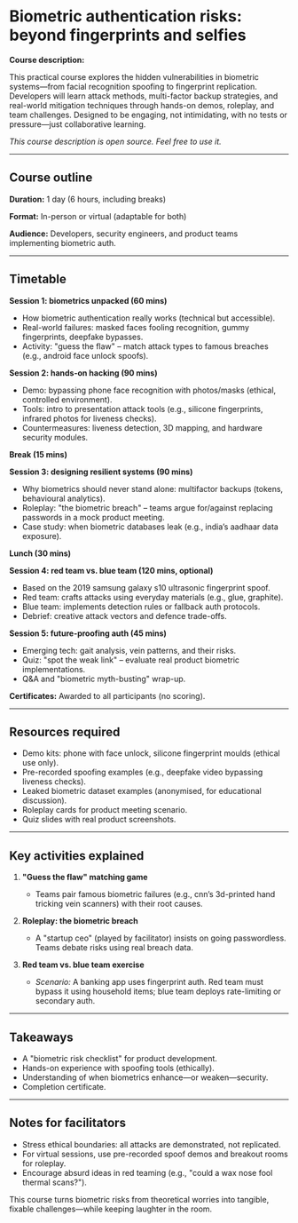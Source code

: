 # Biometric authentication risks: beyond fingerprints and selfies  

**Course description:** 

This practical course explores the hidden vulnerabilities in biometric systems—from facial recognition spoofing to fingerprint replication. Developers will learn attack methods, multi-factor backup strategies, and real-world mitigation techniques through hands-on demos, roleplay, and team challenges. Designed to be engaging, not intimidating, with no tests or pressure—just collaborative learning.  

*This course description is open source. Feel free to use it.*  

---  

## Course outline  

**Duration:** 1 day (6 hours, including breaks)  

**Format:** In-person or virtual (adaptable for both)  

**Audience:** Developers, security engineers, and product teams implementing biometric auth.  

---  

## Timetable  

**Session 1: biometrics unpacked (60 mins)**  

- How biometric authentication really works (technical but accessible).  
- Real-world failures: masked faces fooling recognition, gummy fingerprints, deepfake bypasses.  
- Activity: "guess the flaw" – match attack types to famous breaches (e.g., android face unlock spoofs).  

**Session 2: hands-on hacking (90 mins)**  

- Demo: bypassing phone face recognition with photos/masks (ethical, controlled environment).  
- Tools: intro to presentation attack tools (e.g., silicone fingerprints, infrared photos for liveness checks).  
- Countermeasures: liveness detection, 3D mapping, and hardware security modules.  

**Break (15 mins)**  

**Session 3: designing resilient systems (90 mins)**  

- Why biometrics should never stand alone: multifactor backups (tokens, behavioural analytics).  
- Roleplay: "the biometric breach" – teams argue for/against replacing passwords in a mock product meeting.  
- Case study: when biometric databases leak (e.g., india’s aadhaar data exposure).  

**Lunch (30 mins)**  

**Session 4: red team vs. blue team (120 mins, optional)**  

- Based on the 2019 samsung galaxy s10 ultrasonic fingerprint spoof.  
- Red team: crafts attacks using everyday materials (e.g., glue, graphite).  
- Blue team: implements detection rules or fallback auth protocols.  
- Debrief: creative attack vectors and defence trade-offs.  

**Session 5: future-proofing auth (45 mins)**  

- Emerging tech: gait analysis, vein patterns, and their risks.  
- Quiz: "spot the weak link" – evaluate real product biometric implementations.  
- Q&A and "biometric myth-busting" wrap-up.  

**Certificates:** Awarded to all participants (no scoring).  

---  

## Resources required  

- Demo kits: phone with face unlock, silicone fingerprint moulds (ethical use only).  
- Pre-recorded spoofing examples (e.g., deepfake video bypassing liveness checks).  
- Leaked biometric dataset examples (anonymised, for educational discussion).  
- Roleplay cards for product meeting scenario.  
- Quiz slides with real product screenshots.  

---  

## Key activities explained  

1. **"Guess the flaw" matching game**  
   - Teams pair famous biometric failures (e.g., cnn’s 3d-printed hand tricking vein scanners) with their root causes.  

2. **Roleplay: the biometric breach**  
   - A "startup ceo" (played by facilitator) insists on going passwordless. Teams debate risks using real breach data.  

3. **Red team vs. blue team exercise**  
   - *Scenario:* A banking app uses fingerprint auth. Red team must bypass it using household items; blue team deploys rate-limiting or secondary auth.  

---  

## Takeaways  

- A "biometric risk checklist" for product development.  
- Hands-on experience with spoofing tools (ethically).  
- Understanding of when biometrics enhance—or weaken—security.  
- Completion certificate.  

---  

## Notes for facilitators  

- Stress ethical boundaries: all attacks are demonstrated, not replicated.  
- For virtual sessions, use pre-recorded spoof demos and breakout rooms for roleplay.  
- Encourage absurd ideas in red teaming (e.g., "could a wax nose fool thermal scans?").  

This course turns biometric risks from theoretical worries into tangible, fixable challenges—while keeping laughter in the room.